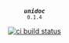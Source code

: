 <div align="center">

<strong><em><code>unidoc</code></em></strong><br><small><code>0.1.4</code></small>

[![ci build status](https://github.com/kelvin13/swift-unidoc/actions/workflows/build.yml/badge.svg)](https://github.com/kelvin13/swift-unidoc/actions/workflows/build.yml)

</div>
